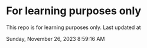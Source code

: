 # For learning purposes only
This repo is for learning purposes only.
Last updated at

Sunday, November 26, 2023 8:59:16 AM

